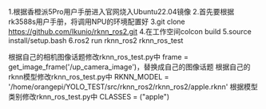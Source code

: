 1.根据香橙派5Pro用户手册进入官网烧入Ubuntu22.04镜像
2.首先要根据rk3588s用户手册，将调用NPU的环境配置好
3.git clone https://github.com/Ikunio/rknn_ros2.git
4.在工作空间colcon build
5.source install/setup.bash
6.ros2 run rknn_ros2 rknn_ros_test

根据自己的相机图像话题修改rknn_ros_test.py中  frame = get_image_frame('/up_camera_image')，替换成自己的图像话题
根据自己的rknn模型修改rknn_ros_test.py中  RKNN_MODEL = '/home/orangepi/YOLO_TEST/src/rknn_ros2/rknn_ros2/apple.rknn'
根据模型类别修改rknn_ros_test.py中   CLASSES = ("apple")
